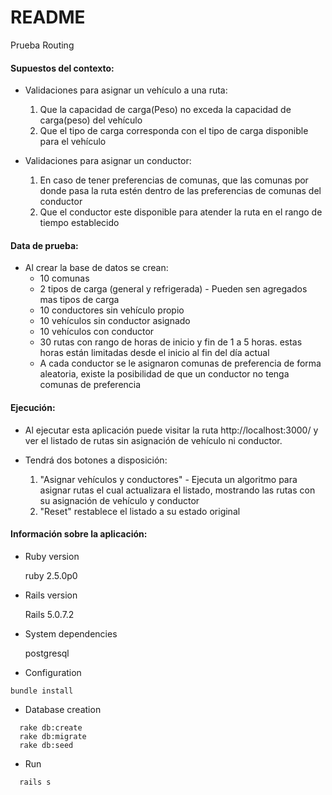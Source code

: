 # README

Prueba Routing
  
#### Supuestos del contexto: ####
* Validaciones para asignar un vehículo a una ruta:
  1. Que la capacidad de carga(Peso) no exceda la capacidad de carga(peso) del vehículo
  2. Que el tipo de carga corresponda con el tipo de carga disponible para el vehículo

* Validaciones para asignar un conductor:
  1. En caso de tener preferencias de comunas, que las comunas por donde pasa la ruta estén dentro de las preferencias de comunas del conductor
  2. Que el conductor este disponible para atender la ruta en el rango de tiempo establecido

#### Data de prueba: ####
* Al crear la base de datos se crean:
  * 10 comunas
  * 2 tipos de carga (general y refrigerada) - Pueden sen agregados mas tipos de carga
  * 10 conductores sin vehículo propio
  * 10 vehículos sin conductor asignado
  * 10 vehículos con conductor
  * 30 rutas con rango de horas de inicio y fin de 1 a 5 horas. estas horas están limitadas desde el inicio al fin del día actual
  * A cada conductor se le asignaron comunas de preferencia de forma aleatoria, existe la posibilidad de que un conductor no tenga comunas de preferencia

#### Ejecución: ####
  - Al ejecutar esta aplicación puede visitar la ruta http://localhost:3000/ y ver el listado de rutas sin asignación de vehículo ni conductor.
  - Tendrá dos botones a disposición:

    1. "Asignar vehículos y conductores" - Ejecuta un algoritmo para asignar rutas el cual actualizara el listado, mostrando las rutas con su asignación de vehículo y conductor
    2. "Reset" restablece el listado a su estado original

#### Información sobre la aplicación: ####

* Ruby version

  ruby 2.5.0p0

* Rails version

  Rails 5.0.7.2

* System dependencies

  postgresql

* Configuration
```
bundle install
```

* Database creation
```
  rake db:create
  rake db:migrate
  rake db:seed
```
* Run
```
  rails s
```
